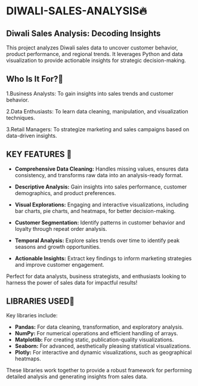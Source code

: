 # DIWALI-SALES-ANALYSIS🔥
## Diwali Sales Analysis: Decoding  Insights
This project analyzes Diwali sales data to uncover customer behavior, product performance, and regional trends. It leverages Python and data visualization to provide actionable insights for strategic decision-making.

##  Who Is It For?🤔
1.Business Analysts: To gain insights into sales trends   and customer behavior.

2.Data Enthusiasts: To learn data cleaning, manipulation, and visualization techniques.

3.Retail Managers: To strategize marketing and sales campaigns based on data-driven insights.


## KEY FEATURES 🔑


- **Comprehensive Data Cleaning:** Handles missing values, ensures data consistency, and transforms raw data into an analysis-ready format.  
- **Descriptive Analysis:** Gain insights into sales performance, customer demographics, and product preferences.  
- **Visual Explorations:** Engaging and interactive visualizations, including bar charts, pie charts, and heatmaps, for better decision-making.  
- **Customer Segmentation:** Identify patterns in customer behavior and loyalty through repeat order analysis.  
  
- **Temporal Analysis:** Explore sales trends over time to identify peak seasons and growth opportunities.  
- **Actionable Insights:** Extract key findings to inform marketing strategies and improve customer engagement.  

Perfect for data analysts, business strategists, and enthusiasts looking to harness the power of sales data for impactful results!


## LIBRARIES USED📗

Key libraries include:  

- **Pandas:** For data cleaning, transformation, and exploratory analysis.  
- **NumPy:** For numerical operations and efficient handling of arrays.  
- **Matplotlib:** For creating static, publication-quality visualizations.  
- **Seaborn:** For advanced, aesthetically pleasing statistical visualizations.  
- **Plotly:** For interactive and dynamic visualizations, such as geographical heatmaps.  

 These libraries work together to provide a robust framework for performing detailed analysis and generating insights from 
 sales data.
